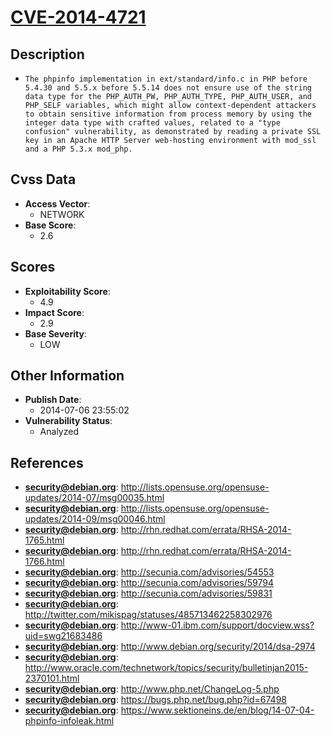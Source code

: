 
# [CVE-2014-4721](http://lists.opensuse.org/opensuse-updates/2014-07/msg00035.html)

## Description

- `The phpinfo implementation in ext/standard/info.c in PHP before 5.4.30 and 5.5.x before 5.5.14 does not ensure use of the string data type for the PHP_AUTH_PW, PHP_AUTH_TYPE, PHP_AUTH_USER, and PHP_SELF variables, which might allow context-dependent attackers to obtain sensitive information from process memory by using the integer data type with crafted values, related to a "type confusion" vulnerability, as demonstrated by reading a private SSL key in an Apache HTTP Server web-hosting environment with mod_ssl and a PHP 5.3.x mod_php.`

## Cvss Data

- **Access Vector**:
  - NETWORK
- **Base Score**:
  - 2.6

## Scores

- **Exploitability Score**:
  - 4.9
- **Impact Score**:
  - 2.9
- **Base Severity**:
  - LOW

## Other Information

- **Publish Date**:
  - 2014-07-06 23:55:02
- **Vulnerability Status**:
  - Analyzed

## References

- **security@debian.org**: http://lists.opensuse.org/opensuse-updates/2014-07/msg00035.html
- **security@debian.org**: http://lists.opensuse.org/opensuse-updates/2014-09/msg00046.html
- **security@debian.org**: http://rhn.redhat.com/errata/RHSA-2014-1765.html
- **security@debian.org**: http://rhn.redhat.com/errata/RHSA-2014-1766.html
- **security@debian.org**: http://secunia.com/advisories/54553
- **security@debian.org**: http://secunia.com/advisories/59794
- **security@debian.org**: http://secunia.com/advisories/59831
- **security@debian.org**: http://twitter.com/mikispag/statuses/485713462258302976
- **security@debian.org**: http://www-01.ibm.com/support/docview.wss?uid=swg21683486
- **security@debian.org**: http://www.debian.org/security/2014/dsa-2974
- **security@debian.org**: http://www.oracle.com/technetwork/topics/security/bulletinjan2015-2370101.html
- **security@debian.org**: http://www.php.net/ChangeLog-5.php
- **security@debian.org**: https://bugs.php.net/bug.php?id=67498
- **security@debian.org**: https://www.sektioneins.de/en/blog/14-07-04-phpinfo-infoleak.html
